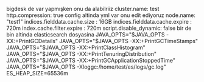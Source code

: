 bigdesk de var yapmışken onu da alabilriiz
cluster.name: test
http.compression: true
config altinda yml var onu edit ediyoruz
node.name: "test1"
indices.fielddata.cache.size : 16GB
indices.fielddata.cache.expire : 720m
index.cache.filter.expire : 720m
script.disable_dynamic: false
bir de bin altinda elasticsearch dosyasina
JAVA_OPTS="$JAVA_OPTS -XX:+PrintGCDetails"
JAVA_OPTS="$JAVA_OPTS -XX:+PrintGCTimeStamps"
JAVA_OPTS="$JAVA_OPTS -XX:+PrintClassHistogram"
JAVA_OPTS="$JAVA_OPTS -XX:+PrintTenuringDistribution"
JAVA_OPTS="$JAVA_OPTS -XX:+PrintGCApplicationStoppedTime"
JAVA_OPTS="$JAVA_OPTS -Xloggc:/home/test/es/logs/gc.log"
ES_HEAP_SIZE=65536m
